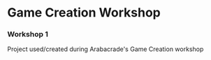 # Game Creation Workshop
### Workshop 1
Project used/created during Arabacrade's Game Creation workshop
